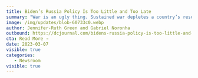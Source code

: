 ```yaml
---
title: Biden’s Russia Policy Is Too Little and Too Late
summary: "War is an ugly thing. Sustained war depletes a country’s resources and typically their resolve. However, because of President Biden’s continued weakness, Russia is growing stronger, economically and in perceived strength." 
image: /img/updates/blob-60733c0.webp
author: Jennifer-Ruth Green and Gabriel Noronha
outbound: https://dcjournal.com/bidens-russia-policy-is-too-little-and-too-late/
cta: Read More →
date: 2023-03-07
visible: true
categories:
   - Newsroom
visible: true
---
```

